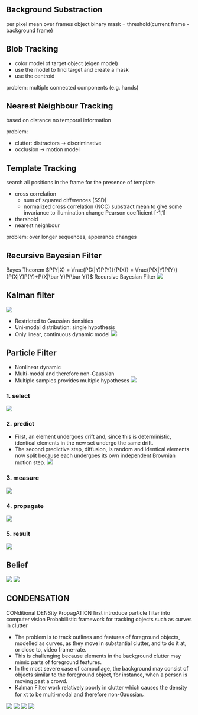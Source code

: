 ## Background Substraction
per pixel mean over frames
object binary mask = threshold(current frame - background frame)
## Blob Tracking
* color model of target object
(eigen model)
* use the model to find target and create a mask
* use the centroid

problem: multiple connected components (e.g. hands)

## Nearest Neighbour Tracking
based on distance
no temporal information

problem: 
* clutter: distractors -> discriminative
* occlusion -> motion model

## Template Tracking
search all positions in the frame for the presence of template
* cross correlation
    * sum of squared differences (SSD)
    * normalized cross correlation (NCC)
    substract mean to give some invariance to illumination change
    Pearson coefficient [-1,1]
* thershold 
* nearest neighbour

problem: over longer sequences, apperance changes

## Recursive Bayesian Filter
Bayes Theorem
$P(Y|X) = \frac{P(X|Y)P(Y)}{P(X)} = \frac{P(X|Y)P(Y)}{P(X|Y)P(Y)+P(X|\bar Y)P(\bar Y)}$
Recursive Bayesian Filter
![](\images\recursiveBayes.png)

## Kalman filter
![](\images\EKF.png)
* Restricted to Gaussian densities
* Uni-modal distribution: single hypothesis
* Only linear, continuous dynamic model
![](\images\kfpf.png)

## Particle Filter
* Nonlinear dynamic 
* Multi-modal and therefore non-Gaussian
* Multiple samples provides multiple hypotheses
![](\images\pf1.png)
### 1. select
![](\images\pf3.png)
### 2. predict
* First, an element undergoes drift and, since this is deterministic, identical elements in the new set undergo the same drift.
* The second predictive step, diffusion, is random and identical elements now split because each undergoes its own independent Brownian motion step.
![](\images\pf4.png)
### 3. measure
![](\images\pf2.png)
### 4. propagate
![](\images\pf5.png)
### 5. result
![](\images\pf6.png)

## Belief
![](\images\PFBayes2.png)
![](\images\PFBayes.png)

## CONDENSATION
CONditional DENSity PropagATION
first introduce particle filter into computer vision
Probabilistic framework for tracking objects such as curves in clutter
* The problem is to track outlines and features of foreground objects, modelled as curves, as they move in substantial clutter, and to do it at, or close to, video frame-rate.
* This is challenging because elements in the background clutter may mimic parts of foreground features.
* In the most severe case of camouflage, the background may consist of objects similar to the foreground object, for instance, when a person is moving past a crowd.
* Kalman Filter work relatively poorly in clutter which causes the density for xt to be multi-modal and therefore non-Gaussian。

![](\images\condensation.png)
![](\images\condensation4.png)
![](\images\observation.png)
![](\images\condensation1.png)